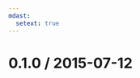 ```yaml
---
mdast:
  setext: true
---
```


<!--lint disable no-multiple-toplevel-headings-->

0.1.0 / 2015-07-12
==================
